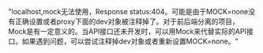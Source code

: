 "localhost,mock无法使用，Response status:404。可能是由于MOCK=none没有正确设置或者proxy下面的dev对象被注释掉了。对于前后端分离的项目，Mock是有一定意义的。当API接口还未开发时，可以用Mock来代替实际的API接口。如果遇到问题，可以尝试注释掉dev对象或者重新设置MOCK=none。"
